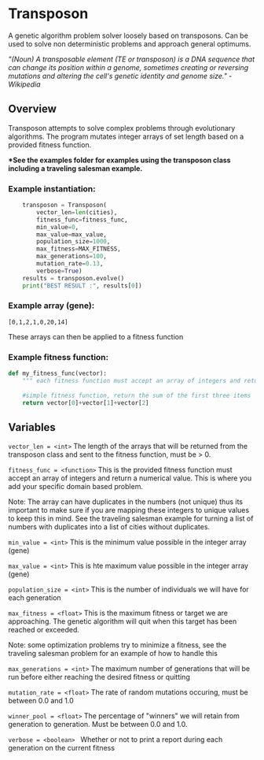 # Transposon

A genetic algorithm problem solver loosely based on transposons. Can be used to solve non deterministic problems and approach general optimums. 

*"(Noun) A transposable element (TE or transposon) is a DNA sequence that can change its position within a genome, sometimes creating or reversing mutations and altering the cell's genetic identity and genome size." -Wikipedia*

## Overview

Transposon attempts to solve complex problems through evolutionary algorithms. The program mutates integer arrays of set length based on a provided fitness function. 

<b>*See the examples folder for examples using the transposon class including a traveling salesman example.</b>

### Example instantiation:
```python
	transposon = Transposon(
		vector_len=len(cities),
		fitness_func=fitness_func,
		min_value=0,
		max_value=max_value,
		population_size=1000,
		max_fitness=MAX_FITNESS,
		max_generations=100,
		mutation_rate=0.13,
		verbose=True)
	results = transposon.evolve()
	print("BEST RESULT :", results[0])

```

### Example array (gene): 
```
[0,1,2,1,0,20,14] 
```

These arrays can then be applied to a fitness function 

### Example fitness function:

```python
def my_fitness_func(vector):
	""" each fitness function must accept an array of integers and return a numerical value """
	
	#simple fitness function, return the sum of the first three items
	return vector[0]+vector[1]+vector[2]
```

## Variables

`vector_len = <int>` The length of the arrays that will be returned from the transposon class and sent to the fitness function, must be > 0. 

`fitness_func = <function>` This is the provided fitness function must accept an array of integers and return a numerical value. This is where you add your specific domain based problem. 

Note: The array can have duplicates in the numbers (not unique) thus its important to make sure if you are mapping these integers to unique values to keep this in mind. See the traveling salesman example for turning a list of numbers with duplicates into a list of cities without duplicates. 

`min_value = <int>` This is the minimum value possible in the integer array (gene)

`max_value = <int>` This is hte maximum value possible in the integer array (gene)

`population_size = <int>` This is the number of individuals we will have for each generation

`max_fitness = <float>` This is the maximum fitness or target we are approaching. The genetic algorithm will quit when this target has been reached or exceeded. 

Note: some optimization problems try to minimize a fitness, see the traveling salesman problem for an example of how to handle this

`max_generations = <int>` The maximum number of generations that will be run before either reaching the desired fitness or quitting

`mutation_rate = <float>` The rate of random mutations occuring, must be between 0.0 and 1.0

`winner_pool = <float>` The percentage of "winners" we will retain from generation to generation. Must be between 0.0 and 1.0. 

`verbose = <boolean> ` Whether or not to print a report during each generation on the current fitness






